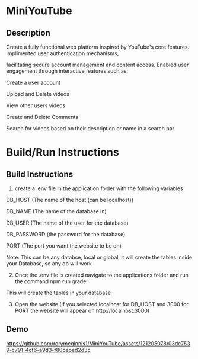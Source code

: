 # MiniYouTube

## Description

Create a fully functional web platform inspired by YouTube's core features. Implimented user authentication mechanisms, 

facilitating secure account management and content access. Enabled user engagement through interactive features such as:

Create a user account

Upload and Delete videos

View other users videos

Create and Delete Comments

Search for videos based on their description or name in a search bar

# Build/Run Instructions

## Build Instructions
1. create a .env file in the application folder with the following variables

DB_HOST (The name of the host (can be localhost))

DB_NAME (The name of the database in)

DB_USER (The name of the user for the database)

DB_PASSWORD (the password for the database)

PORT (The port you want the website to be on)

Note: This can be any databse, local or global, it will create the tables inside your Database, so any db will work

2. Once the .env file is created navigate to the applications folder and run the command npm run grade.

This will create the tables in your database

3. Open the website (If you selected localhost for DB_HOST and 3000 for PORT the website will appear on http://localhost:3000)

## Demo

https://github.com/rorymcginnis1/MiniYouTube/assets/121205078/03dc7539-c791-4cf6-a9d3-f80cebed2d3c

